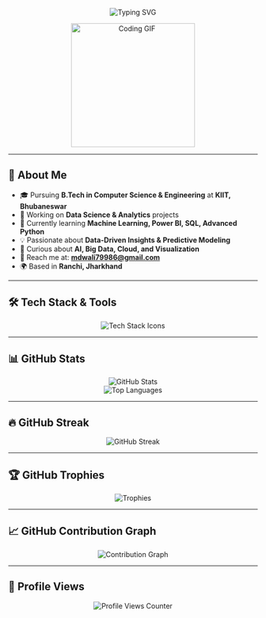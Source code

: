 <!-- Profile Header -->
<p align="center">
  <img src="https://readme-typing-svg.demolab.com?font=Fira+Code&size=28&pause=1000&color=00C8FF&width=500&lines=Hi%2C+I'm+Mohammad+Wali;A+Data+Science+Explorer;Turning+Data+into+Decisions" alt="Typing SVG" />
</p>

<p align="center">
  <img src="https://media.giphy.com/media/LaVp0AyqR5bGsC5Cbm/giphy.gif" width="250" alt="Coding GIF" />
</p>

---

## 💫 About Me
- 🎓 Pursuing **B.Tech in Computer Science & Engineering** at **KIIT, Bhubaneswar**  
- 🚀 Working on **Data Science & Analytics** projects  
- 🌱 Currently learning **Machine Learning, Power BI, SQL, Advanced Python**  
- 💡 Passionate about **Data-Driven Insights & Predictive Modeling**  
- 🧠 Curious about **AI, Big Data, Cloud, and Visualization**  
- 📢 Reach me at: **mdwali79986@gmail.com**  
- 🌍 Based in **Ranchi, Jharkhand**  

---



## 🛠️ Tech Stack & Tools
<p align="center">
  <img src="https://skillicons.dev/icons?i=html,css,js,react,nodejs,mongodb,python,git,github,sql" alt="Tech Stack Icons" />
</p>

---

## 📊 GitHub Stats
<p align="center">
  <img src="https://github-readme-stats.vercel.app/api?username=Mdwali79986&show_icons=true&theme=tokyonight&hide_border=true&border_radius=15" alt="GitHub Stats" />
  <br>
  <img src="https://github-readme-stats.vercel.app/api/top-langs/?username=Mdwali79986&layout=compact&theme=tokyonight&hide_border=true&border_radius=15" alt="Top Languages" />
</p>

---

## 🔥 GitHub Streak
<p align="center">
  <img src="https://github-readme-streak-stats.herokuapp.com?user=Mdwali79986&theme=tokyonight&hide_border=true" alt="GitHub Streak" />
</p>

---

## 🏆 GitHub Trophies
<p align="center">
  <img src="https://github-profile-trophy.vercel.app/?username=Mdwali79986&theme=tokyonight&no-frame=true&row=1&column=7" alt="Trophies" />
</p>

---

## 📈 GitHub Contribution Graph
<p align="center">
  <img src="https://github-readme-activity-graph.vercel.app/graph?username=Mdwali79986&theme=tokyo-night&hide_border=true" alt="Contribution Graph" />
</p>

---

## 👀 Profile Views
<p align="center">
  <img src="https://komarev.com/ghpvc/?username=Mdwali79986&label=Profile%20Views&color=0e75b6&style=flat" alt="Profile Views Counter" />
</p>

